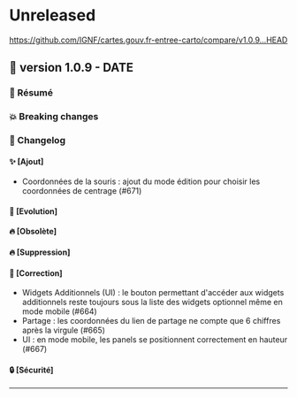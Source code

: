 # Unreleased

<https://github.com/IGNF/cartes.gouv.fr-entree-carto/compare/v1.0.9...HEAD>

## 🔖 version 1.0.9 - __DATE__

### 🎉 Résumé

### 💥 Breaking changes

### 📖 Changelog

#### ✨ [Ajout]

- Coordonnées de la souris : ajout du mode édition pour choisir les coordonnées de centrage (#671)

#### 🔨 [Evolution]

#### 🔥 [Obsolète]

#### 🔥 [Suppression]

#### 🐛 [Correction]

- Widgets Additionnels (UI) : le bouton permettant d'accéder aux widgets additionnels reste toujours sous la liste des widgets optionnel même en mode mobile (#664) 
- Partage : les coordonnées du lien de partage ne compte que 6 chiffres après la virgule (#665)
- UI : en mode mobile, les panels se positionnent correctement en hauteur (#667)

#### 🔒 [Sécurité]

---
